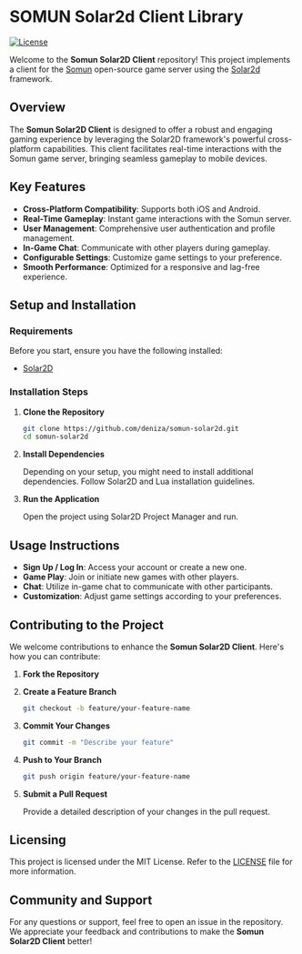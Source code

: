 # SOMUN Solar2d Client Library

[![License](https://img.shields.io/badge/license-MIT-blue.svg)](https://github.com/deniza/somun-solar2d/blob/main/LICENSE.txt)

Welcome to the **Somun Solar2D Client** repository! This project implements a client for the [Somun](https://github.com/deniza/somun-server) open-source game server using the [Solar2d](https://solar2d.com) framework.

## Overview

The **Somun Solar2D Client** is designed to offer a robust and engaging gaming experience by leveraging the Solar2D framework's powerful cross-platform capabilities. This client facilitates real-time interactions with the Somun game server, bringing seamless gameplay to mobile devices.

## Key Features

- **Cross-Platform Compatibility**: Supports both iOS and Android.
- **Real-Time Gameplay**: Instant game interactions with the Somun server.
- **User Management**: Comprehensive user authentication and profile management.
- **In-Game Chat**: Communicate with other players during gameplay.
- **Configurable Settings**: Customize game settings to your preference.
- **Smooth Performance**: Optimized for a responsive and lag-free experience.

## Setup and Installation

### Requirements

Before you start, ensure you have the following installed:

- [Solar2D](https://solar2d.com/)

### Installation Steps

1. **Clone the Repository**

   ```sh
   git clone https://github.com/deniza/somun-solar2d.git
   cd somun-solar2d
   ```

2. **Install Dependencies**

   Depending on your setup, you might need to install additional dependencies. Follow Solar2D and Lua installation guidelines.

3. **Run the Application**

   Open the project using Solar2D Project Manager and run.

## Usage Instructions

- **Sign Up / Log In**: Access your account or create a new one.
- **Game Play**: Join or initiate new games with other players.
- **Chat**: Utilize in-game chat to communicate with other participants.
- **Customization**: Adjust game settings according to your preferences.

## Contributing to the Project

We welcome contributions to enhance the **Somun Solar2D Client**. Here's how you can contribute:

1. **Fork the Repository**
2. **Create a Feature Branch**

   ```sh
   git checkout -b feature/your-feature-name
   ```

3. **Commit Your Changes**

   ```sh
   git commit -m "Describe your feature"
   ```

4. **Push to Your Branch**

   ```sh
   git push origin feature/your-feature-name
   ```

5. **Submit a Pull Request**

   Provide a detailed description of your changes in the pull request.

## Licensing

This project is licensed under the MIT License. Refer to the [LICENSE](LICENSE.txt) file for more information.

## Community and Support

For any questions or support, feel free to open an issue in the repository. We appreciate your feedback and contributions to make the **Somun Solar2D Client** better!
